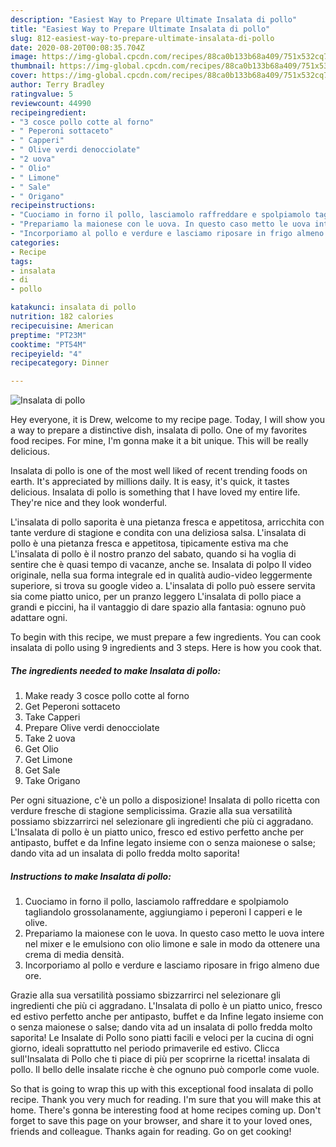 ```yaml
---
description: "Easiest Way to Prepare Ultimate Insalata di pollo"
title: "Easiest Way to Prepare Ultimate Insalata di pollo"
slug: 812-easiest-way-to-prepare-ultimate-insalata-di-pollo
date: 2020-08-20T00:08:35.704Z
image: https://img-global.cpcdn.com/recipes/88ca0b133b68a409/751x532cq70/insalata-di-pollo-recipe-main-photo.jpg
thumbnail: https://img-global.cpcdn.com/recipes/88ca0b133b68a409/751x532cq70/insalata-di-pollo-recipe-main-photo.jpg
cover: https://img-global.cpcdn.com/recipes/88ca0b133b68a409/751x532cq70/insalata-di-pollo-recipe-main-photo.jpg
author: Terry Bradley
ratingvalue: 5
reviewcount: 44990
recipeingredient:
- "3 cosce pollo cotte al forno"
- " Peperoni sottaceto"
- " Capperi"
- " Olive verdi denocciolate"
- "2 uova"
- " Olio"
- " Limone"
- " Sale"
- " Origano"
recipeinstructions:
- "Cuociamo in forno il pollo, lasciamolo raffreddare e spolpiamolo tagliandolo grossolanamente, aggiungiamo i peperoni I capperi e le olive."
- "Prepariamo la maionese con le uova. In questo caso metto le uova intere nel mixer e le emulsiono con olio limone e sale in modo da ottenere una crema di media densità."
- "Incorporiamo al pollo e verdure e lasciamo riposare in frigo almeno due ore."
categories:
- Recipe
tags:
- insalata
- di
- pollo

katakunci: insalata di pollo 
nutrition: 182 calories
recipecuisine: American
preptime: "PT23M"
cooktime: "PT54M"
recipeyield: "4"
recipecategory: Dinner

---
```



![Insalata di pollo](https://img-global.cpcdn.com/recipes/88ca0b133b68a409/751x532cq70/insalata-di-pollo-recipe-main-photo.jpg)

Hey everyone, it is Drew, welcome to my recipe page. Today, I will show you a way to prepare a distinctive dish, insalata di pollo. One of my favorites food recipes. For mine, I'm gonna make it a bit unique. This will be really delicious.

Insalata di pollo is one of the most well liked of recent trending foods on earth. It's appreciated by millions daily. It is easy, it's quick, it tastes delicious. Insalata di pollo is something that I have loved my entire life. They're nice and they look wonderful.

L&#39;insalata di pollo saporita è una pietanza fresca e appetitosa, arricchita con tante verdure di stagione e condita con una deliziosa salsa. L&#39;insalata di pollo è una pietanza fresca e appetitosa, tipicamente estiva ma che L&#39;insalata di pollo è il nostro pranzo del sabato, quando si ha voglia di sentire che è quasi tempo di vacanze, anche se. Insalata di polpo Il video originale, nella sua forma integrale ed in qualità audio-video leggermente superiore, si trova su google video a. L&#39;insalata di pollo può essere servita sia come piatto unico, per un pranzo leggero L&#39;insalata di pollo piace a grandi e piccini, ha il vantaggio di dare spazio alla fantasia: ognuno può adattare ogni.


To begin with this recipe, we must prepare a few ingredients. You can cook insalata di pollo using 9 ingredients and 3 steps. Here is how you cook that.

<!--inarticleads1-->

##### The ingredients needed to make Insalata di pollo:

1. Make ready 3 cosce pollo cotte al forno
1. Get  Peperoni sottaceto
1. Take  Capperi
1. Prepare  Olive verdi denocciolate
1. Take 2 uova
1. Get  Olio
1. Get  Limone
1. Get  Sale
1. Take  Origano


Per ogni situazione, c&#39;è un pollo a disposizione! Insalata di pollo ricetta con verdure fresche di stagione semplicissima. Grazie alla sua versatilità possiamo sbizzarrirci nel selezionare gli ingredienti che più ci aggradano. L&#39;Insalata di pollo è un piatto unico, fresco ed estivo perfetto anche per antipasto, buffet e da Infine legato insieme con o senza maionese o salse; dando vita ad un insalata di pollo fredda molto saporita! 

<!--inarticleads2-->

##### Instructions to make Insalata di pollo:

1. Cuociamo in forno il pollo, lasciamolo raffreddare e spolpiamolo tagliandolo grossolanamente, aggiungiamo i peperoni I capperi e le olive.
1. Prepariamo la maionese con le uova. In questo caso metto le uova intere nel mixer e le emulsiono con olio limone e sale in modo da ottenere una crema di media densità.
1. Incorporiamo al pollo e verdure e lasciamo riposare in frigo almeno due ore.


Grazie alla sua versatilità possiamo sbizzarrirci nel selezionare gli ingredienti che più ci aggradano. L&#39;Insalata di pollo è un piatto unico, fresco ed estivo perfetto anche per antipasto, buffet e da Infine legato insieme con o senza maionese o salse; dando vita ad un insalata di pollo fredda molto saporita! Le Insalate di Pollo sono piatti facili e veloci per la cucina di ogni giorno, ideali soprattutto nel periodo primaverile ed estivo. Clicca sull&#39;Insalata di Pollo che ti piace di più per scoprirne la ricetta! insalata di pollo. Il bello delle insalate ricche è che ognuno può comporle come vuole. 

So that is going to wrap this up with this exceptional food insalata di pollo recipe. Thank you very much for reading. I'm sure that you will make this at home. There's gonna be interesting food at home recipes coming up. Don't forget to save this page on your browser, and share it to your loved ones, friends and colleague. Thanks again for reading. Go on get cooking!
